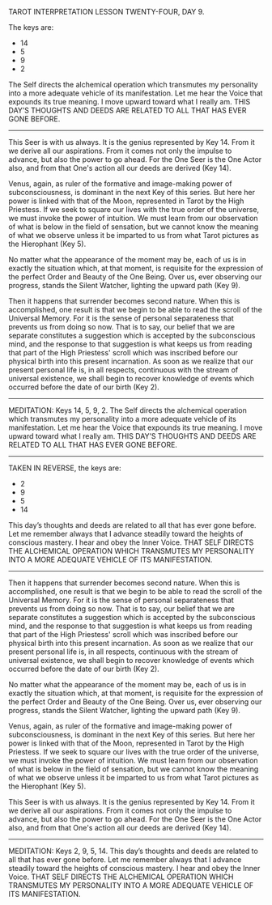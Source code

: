 TAROT INTERPRETATION
LESSON TWENTY-FOUR, DAY 9.

The keys are:

- 14
- 5
- 9
- 2

The Self directs the alchemical operation which transmutes my personality into a more adequate vehicle of its manifestation. Let me hear the Voice that expounds its true meaning. I move upward toward what I really am. THIS DAY’S THOUGHTS AND DEEDS ARE RELATED TO ALL THAT HAS EVER GONE BEFORE.

---

This Seer is with us always. It is the genius represented by Key 14. From it we derive all our aspirations. From it comes not only the impulse to advance, but also the power to go ahead. For the One Seer is the One Actor also, and from that One's action all our deeds are derived (Key 14).

Venus, again, as ruler of the formative and image-making power of subconsciousness, is dominant in the next Key of this series. But here her power is linked with that of the Moon, represented in Tarot by the High Priestess. If we seek to square our lives with the true order of the universe, we must invoke the power of intuition. We must learn from our observation of what is below in the field of sensation, but we cannot know the meaning of what we observe unless it be imparted to us from what Tarot pictures as the Hierophant (Key 5).

No matter what the appearance of the moment may be, each of us is in exactly the situation which, at that moment, is requisite for the expression of the perfect Order and Beauty of the One Being. Over us, ever observing our progress, stands the Silent Watcher, lighting the upward path (Key 9).

Then it happens that surrender becomes second nature. When this is accomplished, one result is that we begin to be able to read the scroll of the Universal Memory. For it is the sense of personal separateness that prevents us from doing so now. That is to say, our belief that we are separate constitutes a suggestion which is accepted by the subconscious mind, and the response to that suggestion is what keeps us from reading that part of the High Priestess' scroll which was inscribed before our physical birth into this present incarnation. As soon as we realize that our present personal life is, in all respects, continuous with the stream of universal existence, we shall begin to recover knowledge of events which occurred before the date of our birth (Key 2).

---

MEDITATION: Keys 14, 5, 9, 2. The Self directs the alchemical operation which transmutes my personality into a more adequate vehicle of its manifestation. Let me hear the Voice that expounds its true meaning. I move upward toward what I really am. THIS DAY’S THOUGHTS AND DEEDS ARE RELATED TO ALL THAT HAS EVER GONE BEFORE.

---

TAKEN IN REVERSE, the keys are:

- 2
- 9
- 5
- 14

This day’s thoughts and deeds are related to all that has ever gone before. Let me remember always that I advance steadily toward the heights of conscious mastery. I hear and obey the Inner Voice. THAT SELF DIRECTS THE ALCHEMICAL OPERATION WHICH TRANSMUTES MY PERSONALITY INTO A MORE ADEQUATE VEHICLE OF ITS MANIFESTATION.

---

Then it happens that surrender becomes second nature. When this is accomplished, one result is that we begin to be able to read the scroll of the Universal Memory. For it is the sense of personal separateness that prevents us from doing so now. That is to say, our belief that we are separate constitutes a suggestion which is accepted by the subconscious mind, and the response to that suggestion is what keeps us from reading that part of the High Priestess' scroll which was inscribed before our physical birth into this present incarnation. As soon as we realize that our present personal life is, in all respects, continuous with the stream of universal existence, we shall begin to recover knowledge of events which occurred before the date of our birth (Key 2).

No matter what the appearance of the moment may be, each of us is in exactly the situation which, at that moment, is requisite for the expression of the perfect Order and Beauty of the One Being. Over us, ever observing our progress, stands the Silent Watcher, lighting the upward path (Key 9).

Venus, again, as ruler of the formative and image-making power of subconsciousness, is dominant in the next Key of this series. But here her power is linked with that of the Moon, represented in Tarot by the High Priestess. If we seek to square our lives with the true order of the universe, we must invoke the power of intuition. We must learn from our observation of what is below in the field of sensation, but we cannot know the meaning of what we observe unless it be imparted to us from what Tarot pictures as the Hierophant (Key 5).

This Seer is with us always. It is the genius represented by Key 14. From it we derive all our aspirations. From it comes not only the impulse to advance, but also the power to go ahead. For the One Seer is the One Actor also, and from that One's action all our deeds are derived (Key 14).

---

MEDITATION: Keys 2, 9, 5, 14. This day’s thoughts and deeds are related to all that has ever gone before. Let me remember always that I advance steadily toward the heights of conscious mastery. I hear and obey the Inner Voice. THAT SELF DIRECTS THE ALCHEMICAL OPERATION WHICH TRANSMUTES MY PERSONALITY INTO A MORE ADEQUATE VEHICLE OF ITS MANIFESTATION.

